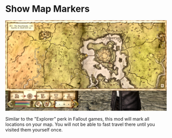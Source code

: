 # Show Map Markers

![Example Image](image.png)

Similar to the "Explorer" perk in Fallout games, this mod will mark all locations on your map. You will not be able to fast travel there until you visited them yourself once. 

